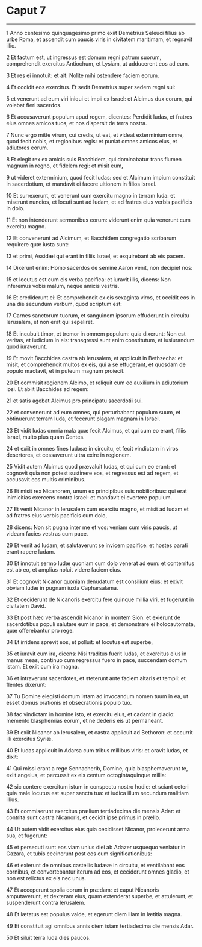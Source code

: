 # Caput 7

***

1 Anno centesimo quinquagesimo primo exiit Demetrius Seleuci filius ab urbe Roma, et ascendit cum paucis viris in civitatem maritimam, et regnavit illic.

2 Et factum est, ut ingressus est domum regni patrum suorum, comprehendit exercitus Antiochum, et Lysiam, ut adducerent eos ad eum.

3 Et res ei innotuit: et ait: Nolite mihi ostendere faciem eorum.

4 Et occidit eos exercitus. Et sedit Demetrius super sedem regni sui:

5 et venerunt ad eum viri iniqui et impii ex Israel: et Alcimus dux eorum, qui volebat fieri sacerdos.

6 Et accusaverunt populum apud regem, dicentes: Perdidit Iudas, et fratres eius omnes amicos tuos, et nos dispersit de terra nostra.

7 Nunc ergo mitte virum, cui credis, ut eat, et videat exterminium omne, quod fecit nobis, et regionibus regis: et puniat omnes amicos eius, et adiutores eorum.

8 Et elegit rex ex amicis suis Bacchidem, qui dominabatur trans flumen magnum in regno, et fidelem regi: et misit eum,

9 ut videret exterminium, quod fecit Iudas: sed et Alcimum impium constituit in sacerdotium, et mandavit ei facere ultionem in filios Israel.

10 Et surrexerunt, et venerunt cum exercitu magno in terram Iuda: et miserunt nuncios, et locuti sunt ad Iudam, et ad fratres eius verbis pacificis in dolo.

11 Et non intenderunt sermonibus eorum: viderunt enim quia venerunt cum exercitu magno.

12 Et convenerunt ad Alcimum, et Bacchidem congregatio scribarum requirere quæ iusta sunt:

13 et primi, Assidæi qui erant in filiis Israel, et exquirebant ab eis pacem.

14 Dixerunt enim: Homo sacerdos de semine Aaron venit, non decipiet nos:

15 et locutus est cum eis verba pacifica: et iuravit illis, dicens: Non inferemus vobis malum, neque amicis vestris.

16 Et crediderunt ei: Et comprehendit ex eis sexaginta viros, et occidit eos in una die secundum verbum, quod scriptum est:

17 Carnes sanctorum tuorum, et sanguinem ipsorum effuderunt in circuitu Ierusalem, et non erat qui sepeliret.

18 Et incubuit timor, et tremor in omnem populum: quia dixerunt: Non est veritas, et iudicium in eis: transgressi sunt enim constitutum, et iusiurandum quod iuraverunt.

19 Et movit Bacchides castra ab Ierusalem, et applicuit in Bethzecha: et misit, et comprehendit multos ex eis, qui a se effugerant, et quosdam de populo mactavit, et in puteum magnum proiecit.

20 Et commisit regionem Alcimo, et reliquit cum eo auxilium in adiutorium ipsi. Et abiit Bacchides ad regem:

21 et satis agebat Alcimus pro principatu sacerdotii sui.

22 et convenerunt ad eum omnes, qui perturbabant populum suum, et obtinuerunt terram Iuda, et fecerunt plagam magnam in Israel.

23 Et vidit Iudas omnia mala quæ fecit Alcimus, et qui cum eo erant, filiis Israel, multo plus quam Gentes.

24 et exiit in omnes fines Iudææ in circuitu, et fecit vindictam in viros desertores, et cessaverunt ultra exire in regionem.

25 Vidit autem Alcimus quod prævaluit Iudas, et qui cum eo erant: et cognovit quia non potest sustinere eos, et regressus est ad regem, et accusavit eos multis criminibus.

26 Et misit rex Nicanorem, unum ex principibus suis nobilioribus: qui erat inimicitias exercens contra Israel: et mandavit ei evertere populum.

27 Et venit Nicanor in Ierusalem cum exercitu magno, et misit ad Iudam et ad fratres eius verbis pacificis cum dolo,

28 dicens: Non sit pugna inter me et vos: veniam cum viris paucis, ut videam facies vestras cum pace.

29 Et venit ad Iudam, et salutaverunt se invicem pacifice: et hostes parati erant rapere Iudam.

30 Et innotuit sermo Iudæ quoniam cum dolo venerat ad eum: et conterritus est ab eo, et amplius noluit videre faciem eius.

31 Et cognovit Nicanor quoniam denudatum est consilium eius: et exivit obviam Iudæ in pugnam iuxta Capharsalama.

32 Et ceciderunt de Nicanoris exercitu fere quinque millia viri, et fugerunt in civitatem David.

33 Et post hæc verba ascendit Nicanor in montem Sion: et exierunt de sacerdotibus populi salutare eum in pace, et demonstrare ei holocautomata, quæ offerebantur pro rege.

34 Et irridens sprevit eos, et polluit: et locutus est superbe,

35 et iuravit cum ira, dicens: Nisi traditus fuerit Iudas, et exercitus eius in manus meas, continuo cum regressus fuero in pace, succendam domum istam. Et exiit cum ira magna.

36 et intraverunt sacerdotes, et steterunt ante faciem altaris et templi: et flentes dixerunt:

37 Tu Domine elegisti domum istam ad invocandum nomen tuum in ea, ut esset domus orationis et obsecrationis populo tuo.

38 fac vindictam in homine isto, et exercitu eius, et cadant in gladio: memento blasphemias eorum, et ne dederis eis ut permaneant.

39 Et exiit Nicanor ab Ierusalem, et castra applicuit ad Bethoron: et occurrit illi exercitus Syriæ.

40 Et Iudas applicuit in Adarsa cum tribus millibus viris: et oravit Iudas, et dixit:

41 Qui missi erant a rege Sennacherib, Domine, quia blasphemaverunt te, exiit angelus, et percussit ex eis centum octogintaquinque millia:

42 sic contere exercitum istum in conspectu nostro hodie: et sciant ceteri quia male locutus est super sancta tua: et iudica illum secundum malitiam illius.

43 Et commiserunt exercitus prælium tertiadecima die mensis Adar: et contrita sunt castra Nicanoris, et cecidit ipse primus in prælio.

44 Ut autem vidit exercitus eius quia cecidisset Nicanor, proiecerunt arma sua, et fugerunt:

45 et persecuti sunt eos viam unius diei ab Adazer usquequo veniatur in Gazara, et tubis cecinerunt post eos cum significationibus:

46 et exierunt de omnibus castellis Iudææ in circuitu, et ventilabant eos cornibus, et convertebantur iterum ad eos, et ceciderunt omnes gladio, et non est relictus ex eis nec unus.

47 Et acceperunt spolia eorum in prædam: et caput Nicanoris amputaverunt, et dexteram eius, quam extenderat superbe, et attulerunt, et suspenderunt contra Ierusalem.

48 Et lætatus est populus valde, et egerunt diem illam in lætitia magna.

49 Et constituit agi omnibus annis diem istam tertiadecima die mensis Adar.

50 Et siluit terra Iuda dies paucos.

